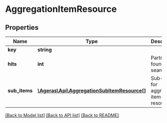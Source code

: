 # AggregationItemResource

## Properties
Name | Type | Description | Notes
------------ | ------------- | ------------- | -------------
**key** | **string** |  | [optional] 
**hits** | **int** | Partner found in the search. | [optional] 
**sub_items** | [**\Ageras\Api\AggregationSubItemResource[]**](AggregationSubItemResource.md) | Sub-items for aggregation item resource | [optional] 

[[Back to Model list]](../README.md#documentation-for-models) [[Back to API list]](../README.md#documentation-for-api-endpoints) [[Back to README]](../README.md)


